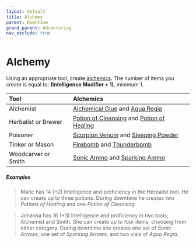 ```yaml
---
layout: default
title: Alchemy
parent: Downtime
grand_parent: Adventuring
nav_exclude: true
---
```



# Alchemy

Using an appropriate tool, create [alchemics](../../docs/gear/alchemics). The number of items you create is equal to: **(Intelligence Modifier + 1)**, minimum 1. 

| Tool                | Alchemics                                                                                                                       |
| :------------------ | :------------------------------------------------------------------------------------------------------------------------------ |
| Alchemist           | [Alchemical Glue](../../data/alchemics/alchemical_glue) and [Agua Regia](../../data/alchemics/agua_regia)                       |
| Herbalist or Brewer | [Potion of Cleansing](../../data/alchemics/potion_of_cleansing) and [Potion of Healing](../../data/alchemics/potion_of_healing) |
| Poisoner            | [Scorpion Venom](../../data/alchemics/scorpion_venom) and [Sleeping Powder](../../data/alchemics/sleeping_powder)               |
| Tinker or Mason     | [Firebomb](../../data/alchemics/firebomb) and [Thunderbomb](../../data/alchemics/thunderbomb)                                   |
| Woodcarver or Smith | [Sonic Ammo](../../data/alchemics/sonic_ammo) and [Sparking Ammo](../../data/alchemics/sparking_ammo)                           |

##### Examples

> Maric has 14 (+2) Intelligence and proficiency in the Herbalist tool. He can create up to three potions. During downtime he creates two _Potions of Healing_ and one _Potion of Cleansing_.

> Johanna has 16 (+3) Intelligence and proficiency in two tools; Alchemist and Smith. She can create up to four items, choosing from either category. During downtime she creates one set of _Sonic Arrows_, one set of _Sparking Arrows_, and two vials of _Agua Regia_.